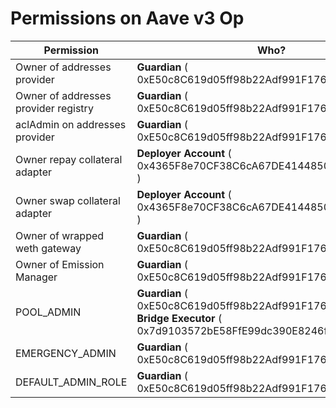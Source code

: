# Permissions on Aave v3 Op

| Permission | Who? |
|---|---|
 | Owner of addresses provider | **Guardian** ( 0xE50c8C619d05ff98b22Adf991F17602C774F785c ) | 
 | Owner of addresses provider registry | **Guardian** ( 0xE50c8C619d05ff98b22Adf991F17602C774F785c ) | 
 | aclAdmin on addresses provider | **Guardian** ( 0xE50c8C619d05ff98b22Adf991F17602C774F785c ) | 
 | Owner repay collateral adapter | **Deployer Account** ( 0x4365F8e70CF38C6cA67DE41448508F2da8825500 ) | 
 | Owner swap collateral adapter | **Deployer Account** ( 0x4365F8e70CF38C6cA67DE41448508F2da8825500 ) | 
 | Owner of wrapped weth gateway | **Guardian** ( 0xE50c8C619d05ff98b22Adf991F17602C774F785c ) | 
 | Owner of Emission Manager | **Guardian** ( 0xE50c8C619d05ff98b22Adf991F17602C774F785c ) | 
 | POOL_ADMIN |   **Guardian** ( 0xE50c8C619d05ff98b22Adf991F17602C774F785c )  **Bridge Executor** ( 0x7d9103572bE58FfE99dc390E8246f02dcAe6f611 )  | 
 | EMERGENCY_ADMIN |   **Guardian** ( 0xE50c8C619d05ff98b22Adf991F17602C774F785c )   | 
 | DEFAULT_ADMIN_ROLE |   **Guardian** ( 0xE50c8C619d05ff98b22Adf991F17602C774F785c )   | 



